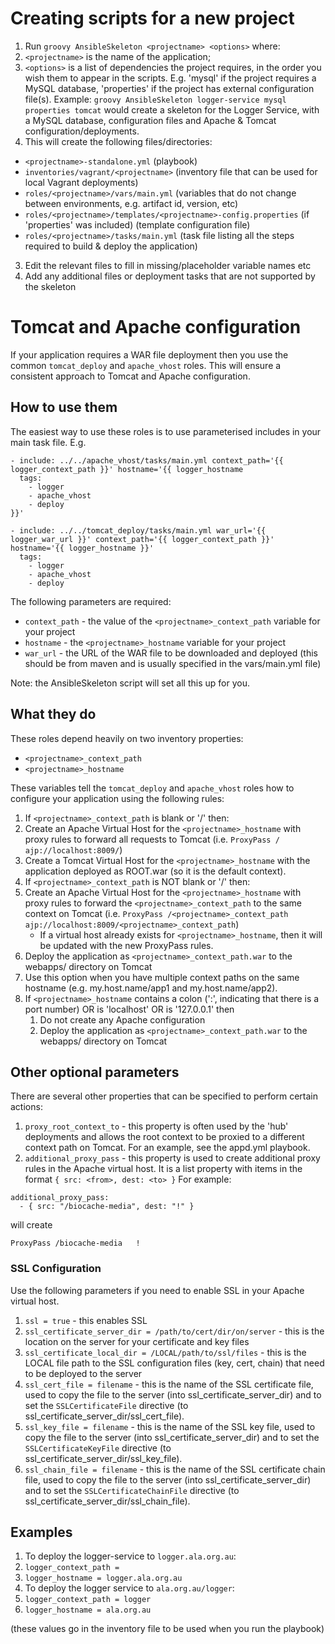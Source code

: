 # Creating scripts for a new project
1. Run ```groovy AnsibleSkeleton <projectname> <options>``` where:
  1. ```<projectname>``` is the name of the application;
  2. ```<options>``` is a list of dependencies the project requires, in the order you wish them to appear in the scripts. E.g. 'mysql' if the project requires a MySQL database, 'properties' if the project has external configuration file(s).
  Example: ```groovy AnsibleSkeleton logger-service mysql properties tomcat``` would create a skeleton for the Logger Service, with a MySQL database, configuration files and Apache & Tomcat configuration/deployments.
2. This will create the following files/directories:
  - ```<projectname>-standalone.yml``` (playbook)
  - ```inventories/vagrant/<projectname>``` (inventory file that can be used for local Vagrant deployments)
  - ```roles/<projectname>/vars/main.yml``` (variables that do not change between environments, e.g. artifact id, version, etc)
  - ```roles/<projectname>/templates/<projectname>-config.properties``` (if 'properties' was included) (template configuration file)
  - ```roles/<projectname>/tasks/main.yml``` (task file listing all the steps required to build & deploy the application)
3. Edit the relevant files to fill in missing/placeholder variable names etc
4. Add any additional files or deployment tasks that are not supported by the skeleton


# Tomcat and Apache configuration
If your application requires a WAR file deployment then you use the common ```tomcat_deploy``` and ```apache_vhost``` roles. This will ensure a consistent approach to Tomcat and Apache configuration.

## How to use them

The easiest way to use these roles is to use parameterised includes in your main task file. E.g.

```
- include: ../../apache_vhost/tasks/main.yml context_path='{{ logger_context_path }}' hostname='{{ logger_hostname
  tags:
    - logger
    - apache_vhost
    - deploy
}}'

- include: ../../tomcat_deploy/tasks/main.yml war_url='{{ logger_war_url }}' context_path='{{ logger_context_path }}' hostname='{{ logger_hostname }}'
  tags:
    - logger
    - apache_vhost
    - deploy
```

The following parameters are required:

* ```context_path``` - the value of the ```<projectname>_context_path``` variable for your project
* ```hostname``` - the ```<projectname>_hostname``` variable for your project
* ```war_url``` - the URL of the WAR file to be downloaded and deployed (this should be from maven and is usually specified in the vars/main.yml file)

Note: the AnsibleSkeleton script will set all this up for you.

## What they do

These roles depend heavily on two inventory properties:

* ```<projectname>_context_path```
* ```<projectname>_hostname```

These variables tell the ```tomcat_deploy``` and ```apache_vhost``` roles how to configure your application using the following rules:

1. If ```<projectname>_context_path``` is blank or '/' then:
  1. Create an Apache Virtual Host for the ```<projectname>_hostname``` with proxy rules to forward all requests to Tomcat (i.e. ```ProxyPass / ajp://localhost:8009/```)
  2. Create a Tomcat Virtual Host for the ```<projectname>_hostname``` with the application deployed as ROOT.war (so it is the default context).
2. If ```<projectname>_context_path``` is NOT blank or '/' then:
  1. Create an Apache Virtual Host for the ```<projectname>_hostname``` with proxy rules to forward the ```<projectname>_context_path``` to the same context on Tomcat (i.e. ```ProxyPass /<projectname>_context_path  ajp://localhost:8009/<projectname>_context_path```)
      * If a virtual host already exists for ```<projectname>_hostname```, then it will be updated with the new ProxyPass rules.
   2. Deploy the application as ```<projectname>_context_path.war``` to the webapps/ directory on Tomcat
   3. Use this option when you have multiple context paths on the same hostname (e.g. my.host.name/app1 and my.host.name/app2).
3. If ```<projectname>_hostname``` contains a colon (':', indicating that there is a port number) OR is 'localhost' OR is '127.0.0.1' then 
   1. Do not create any Apache configuration
   2. Deploy the application as ```<projectname>_context_path.war``` to the webapps/ directory on Tomcat

## Other optional parameters

There are several other properties that can be specified to perform certain actions:

1. ```proxy_root_context_to``` - this property is often used by the 'hub' deployments and allows the root context to be proxied to a different context path on Tomcat. For an example, see the appd.yml playbook.
2. ```additional_proxy_pass``` - this property is used to create additional proxy rules in the Apache virtual host. It is a list property with items in the format ```{ src: <from>, dest: <to> }```
For example:
```
additional_proxy_pass:
  - { src: "/biocache-media", dest: "!" }
```
will create 
```
ProxyPass /biocache-media   !
```

### SSL Configuration

Use the following parameters if you need to enable SSL in your Apache virtual host.

1. ```ssl = true``` - this enables SSL
1. ```ssl_certificate_server_dir = /path/to/cert/dir/on/server``` - this is the location on the server for your certificate and key files
1. ```ssl_certificate_local_dir = /LOCAL/path/to/ssl/files``` - this is the LOCAL file path to the SSL configuration files (key, cert, chain) that need to be deployed to the server
1. ```ssl_cert_file = filename``` - this is the name of the SSL certificate file, used to copy the file to the server (into ssl\_certificate\_server\_dir) and to set the ```SSLCertificateFile``` directive (to ssl\_certificate\_server\_dir/ssl\_cert\_file).
1. ```ssl_key_file = filename``` - this is the name of the SSL key file, used to copy the file to the server (into ssl\_certificate\_server\_dir) and to set the ```SSLCertificateKeyFile``` directive (to ssl\_certificate\_server\_dir/ssl\_key\_file).
1. ```ssl_chain_file = filename``` - this is the name of the SSL certificate chain file, used to copy the file to the server (into ssl\_certificate\_server\_dir) and to set the ```SSLCertificateChainFile``` directive (to ssl\_certificate\_server\_dir/ssl\_chain\_file).

## Examples

1. To deploy the logger-service to ```logger.ala.org.au```:
  1. ```logger_context_path =```
  2. ```logger_hostname = logger.ala.org.au```
2. To deploy the logger service to ```ala.org.au/logger```:
  1. ```logger_context_path = logger```
  2. ```logger_hostname = ala.org.au```

(these values go in the inventory file to be used when you run the playbook)
